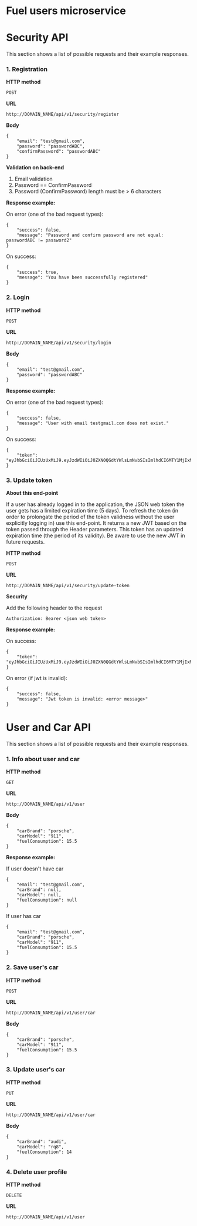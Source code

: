 # **Fuel users microservice**

# Security API
This section shows a list of possible requests and their example responses.
### 1. Registration
**HTTP method**
```
POST
```
**URL**
```
http://DOMAIN_NAME/api/v1/security/register
```
**Body**
```
{
    "email": "test@gmail.com",
    "password": "passwordABC",
    "confirmPassword": "passwordABC"
}
```
**Validation on back-end**

1) Email validation
2) Password == ConfirmPassword
3) Password (ConfirmPassword) length must be > 6 characters

**Response example:**

On error (one of the bad request types):
```jsonc
{
    "success": false,
    "message": "Password and confirm password are not equal: passwordABC != password2"
}
```
On success:
```jsonc
{
    "success": true,
    "message": "You have been successfully registered"
}
```

### 2. Login
**HTTP method**
```
POST
```
**URL**
```
http://DOMAIN_NAME/api/v1/security/login
```
**Body**
```
{
    "email": "test@gmail.com",
    "password": "passwordABC"
}
```
**Response example:**

On error (one of the bad request types):
```jsonc
{
    "success": false,
    "message": "User with email testgmail.com does not exist."
}
```
On success:
```jsonc
{
    "token": "eyJhbGciOiJIUzUxMiJ9.eyJzdWIiOiJ0ZXN0QGdtYWlsLmNvbSIsImlhdCI6MTY1MjIxMzc4MSwiZXhwIjoxNjUyNTcyODAwfQ.VIlTrW12ceo4zZ0iDvaPjILl8bminXeZumwoJlpSOXsfaK5Ikhw31zOhoH3kA6Obtg7hZBwNWkWRRxuFuHh9Pg"
}
```

### 3. Update token 
**About this end-point**

If a user has already logged in to the application, the JSON web token the user gets has a limited expiration time (5 days). To refresh the token (in order to prolongate the period of the token validness without the user explicitly logging in) use this end-point. It returns a new JWT based on the token passed through the Header parameters. This token has an updated expiration time (the period of its validity). Be aware to use the new JWT in future requests.

**HTTP method**
```
POST
```
**URL**
```
http://DOMAIN_NAME/api/v1/security/update-token
```
**Security**

Add the following header to the request
```
Authorization: Bearer <json web token>
```
**Response example:**

On success:
```jsonc
{
    "token": "eyJhbGciOiJIUzUxMiJ9.eyJzdWIiOiJ0ZXN0QGdtYWlsLmNvbSIsImlhdCI6MTY1MjIxMzc4MSwiZXhwIjoxNjUyNTcyODAwfQ.VIlTrW12ceo4zZ0iDvaPjILl8bminXeZumwoJlpSOXsfaK5Ikhw31zOhoH3kA6Obtg7hZBwNWkWRRxuFuHh9Pg"
}
```
On error (if jwt is invalid):
```jsonc
{
    "success": false,
    "message": "Jwt token is invalid: <error message>"
}
```

# User and Car API
This section shows a list of possible requests and their example responses.
### 1. Info about user and car
**HTTP method**
```
GET
```
**URL**
```
http://DOMAIN_NAME/api/v1/user
```
**Body**
```jsonc
{
    "carBrand": "porsche",
    "carModel": "911",
    "fuelConsumption": 15.5
}
```

**Response example:**

If user doesn't have car 
```jsonc
{
    "email": "test@gmail.com",
    "carBrand": null,
    "carModel": null,
    "fuelConsumption": null
}
```

If user has car 
```jsonc
{
    "email": "test@gmail.com",
    "carBrand": "porsche",
    "carModel": "911",
    "fuelConsumption": 15.5
}
```
### 2. Save user's car
**HTTP method**
```
POST
```
**URL**
```
http://DOMAIN_NAME/api/v1/user/car
```
**Body**
```jsonc
{
    "carBrand": "porsche",
    "carModel": "911",
    "fuelConsumption": 15.5
}
```
### 3. Update user's car
**HTTP method**
```
PUT
```
**URL**
```
http://DOMAIN_NAME/api/v1/user/car
```
**Body**
```jsonc
{
    "carBrand": "audi",
    "carModel": "rq8",
    "fuelConsumption": 14
}
```

### 4. Delete user profile
**HTTP method**
```
DELETE
```
**URL**
```
http://DOMAIN_NAME/api/v1/user
```
